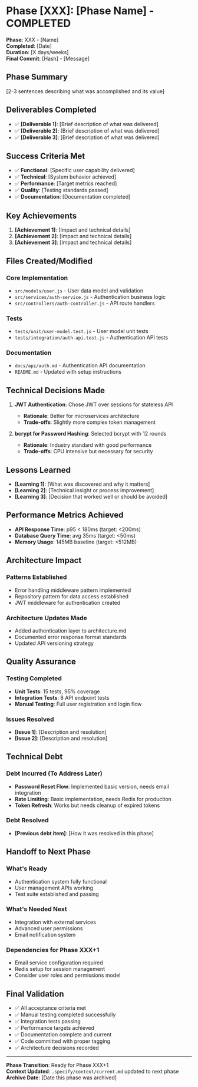 # Phase [XXX]: [Phase Name] - COMPLETED

**Phase**: XXX - [Name]  
**Completed**: [Date]  
**Duration**: [X days/weeks]  
**Final Commit**: [Hash] - [Message]

## Phase Summary
[2-3 sentences describing what was accomplished and its value]

## Deliverables Completed
- ✅ **[Deliverable 1]**: [Brief description of what was delivered]
- ✅ **[Deliverable 2]**: [Brief description of what was delivered]  
- ✅ **[Deliverable 3]**: [Brief description of what was delivered]

## Success Criteria Met
- ✅ **Functional**: [Specific user capability delivered]
- ✅ **Technical**: [System behavior achieved]
- ✅ **Performance**: [Target metrics reached]
- ✅ **Quality**: [Testing standards passed]
- ✅ **Documentation**: [Documentation completed]

## Key Achievements
1. **[Achievement 1]**: [Impact and technical details]
2. **[Achievement 2]**: [Impact and technical details]
3. **[Achievement 3]**: [Impact and technical details]

## Files Created/Modified
### Core Implementation
- `src/models/user.js` - User data model and validation
- `src/services/auth-service.js` - Authentication business logic
- `src/controllers/auth-controller.js` - API route handlers

### Tests
- `tests/unit/user-model.test.js` - User model unit tests
- `tests/integration/auth-api.test.js` - Authentication API tests

### Documentation
- `docs/api/auth.md` - Authentication API documentation
- `README.md` - Updated with setup instructions

## Technical Decisions Made
1. **JWT Authentication**: Chose JWT over sessions for stateless API
   - **Rationale**: Better for microservices architecture
   - **Trade-offs**: Slightly more complex token management

2. **bcrypt for Password Hashing**: Selected bcrypt with 12 rounds
   - **Rationale**: Industry standard with good performance
   - **Trade-offs**: CPU intensive but necessary for security

## Lessons Learned
- **[Learning 1]**: [What was discovered and why it matters]
- **[Learning 2]**: [Technical insight or process improvement]
- **[Learning 3]**: [Decision that worked well or should be avoided]

## Performance Metrics Achieved
- **API Response Time**: p95 < 180ms (target: <200ms)
- **Database Query Time**: avg 35ms (target: <50ms)
- **Memory Usage**: 145MB baseline (target: <512MB)

## Architecture Impact
### Patterns Established
- Error handling middleware pattern implemented
- Repository pattern for data access established
- JWT middleware for authentication created

### Architecture Updates Made
- Added authentication layer to architecture.md
- Documented error response format standards
- Updated API versioning strategy

## Quality Assurance
### Testing Completed
- **Unit Tests**: 15 tests, 95% coverage
- **Integration Tests**: 8 API endpoint tests
- **Manual Testing**: Full user registration and login flow

### Issues Resolved
- **[Issue 1]**: [Description and resolution]
- **[Issue 2]**: [Description and resolution]

## Technical Debt
### Debt Incurred (To Address Later)
- **Password Reset Flow**: Implemented basic version, needs email integration
- **Rate Limiting**: Basic implementation, needs Redis for production
- **Token Refresh**: Works but needs cleanup of expired tokens

### Debt Resolved
- **[Previous debt item]**: [How it was resolved in this phase]

## Handoff to Next Phase
### What's Ready
- Authentication system fully functional
- User management APIs working
- Test suite established and passing

### What's Needed Next
- Integration with external services
- Advanced user permissions
- Email notification system

### Dependencies for Phase XXX+1
- Email service configuration required
- Redis setup for session management
- Consider user roles and permissions model

## Final Validation
- ✅ All acceptance criteria met
- ✅ Manual testing completed successfully  
- ✅ Integration tests passing
- ✅ Performance targets achieved
- ✅ Documentation complete and current
- ✅ Code committed with proper tagging
- ✅ Architecture decisions recorded

---
**Phase Transition**: Ready for Phase XXX+1  
**Context Updated**: `.specify/context/current.md` updated to next phase  
**Archive Date**: [Date this phase was archived]
